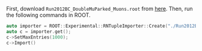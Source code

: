 First, download `Run2012BC_DoubleMuParked_Muons.root` from [here](https://opendata.cern.ch/record/12341). Then, run the following commands in ROOT.

```cpp
auto importer = ROOT::Experimental::RNTupleImporter::Create("./Run2012BC_DoubleMuParked_Muons.root", "Events", "./Run2012BC_DoubleMuParked_Muons_rntuple_1000evts.root");
auto c = importer.get();
c->SetMaxEntries(1000);
c->Import()
```

